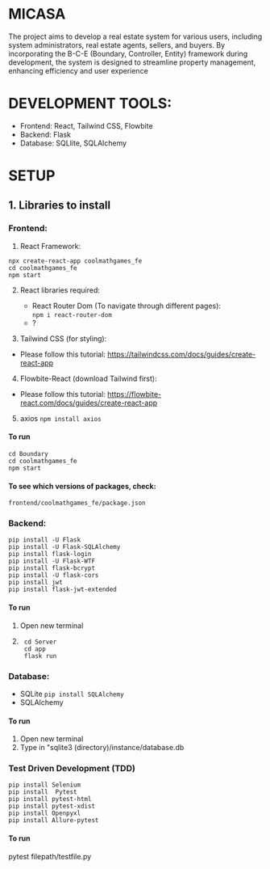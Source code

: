 # MICASA
The project aims to develop a real estate system for various users, including system administrators, real estate agents, sellers, and buyers. By incorporating the B-C-E (Boundary, Controller, Entity) framework during development, the system is designed to streamline property management, enhancing efficiency and user experience

# DEVELOPMENT TOOLS:
- Frontend: React, Tailwind CSS, Flowbite
- Backend: Flask
- Database: SQLlite, SQLAlchemy

# SETUP
## 1. Libraries to install
### Frontend:
1. React Framework:  
```
npx create-react-app coolmathgames_fe
cd coolmathgames_fe
npm start
```
2.  React libraries required:
    - React Router Dom (To navigate through different pages):  
      `npm i react-router-dom`
    - ?
    

3. Tailwind CSS (for styling):  
- Please follow this tutorial: https://tailwindcss.com/docs/guides/create-react-app

4. Flowbite-React (download Tailwind first):
- Please follow this tutorial: https://flowbite-react.com/docs/guides/create-react-app

5. axios
```npm install axios```

#### To run
```
cd Boundary
cd coolmathgames_fe
npm start
```

#### To see which versions of packages, check:
`frontend/coolmathgames_fe/package.json`

### Backend:
```
pip install -U Flask
pip install -U Flask-SQLAlchemy
pip install flask-login
pip install -U Flask-WTF
pip install flask-bcrypt
pip install -U flask-cors
pip install jwt
pip install flask-jwt-extended
```
#### To run
1. Open new terminal
2. ```
    cd Server
    cd app
    flask run
    ```

### Database:
- SQLite
  `pip install SQLAlchemy`
- SQLAlchemy
#### To run
1. Open new terminal
2. Type in "sqlite3 (directory)/instance/database.db

### Test Driven Development (TDD)
```
pip install Selenium
pip install  Pytest
pip install pytest-html
pip install pytest-xdist
pip install Openpyxl
pip install Allure-pytest
```
#### To run
pytest filepath/testfile.py
